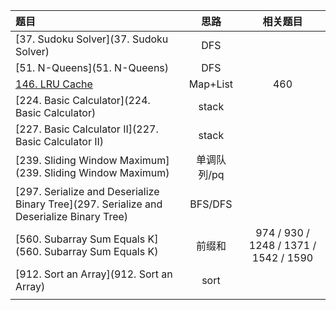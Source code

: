 | 题目                                                         |    思路     |               相关题目                |
| :----------------------------------------------------------- | :---------: | :-----------------------------------: |
| [37. Sudoku Solver](37. Sudoku Solver)                       |     DFS     |                                       |
| [51. N-Queens](51. N-Queens)                                 |     DFS     |                                       |
| [146. LRU Cache](https://leetcode.cn/problems/lru-cache/)    |  Map+List   |                  460                  |
| [224. Basic Calculator](224. Basic Calculator)               |    stack    |                                       |
| [227. Basic Calculator II](227. Basic Calculator II)         |    stack    |                                       |
| [239. Sliding Window Maximum](239. Sliding Window Maximum)   | 单调队列/pq |                                       |
| [297. Serialize and Deserialize Binary Tree](297. Serialize and Deserialize Binary Tree) |   BFS/DFS   |                                       |
| [560. Subarray Sum Equals K](560. Subarray Sum Equals K)     |   前缀和    | 974 / 930 / 1248 / 1371 / 1542 / 1590 |
| [912. Sort an Array](912. Sort an Array)                     |    sort     |                                       |
|                                                              |             |                                       |
